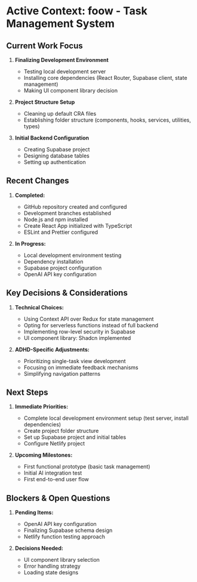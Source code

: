 # Active Context: foow - Task Management System

## Current Work Focus

1. **Finalizing Development Environment**

   - Testing local development server
   - Installing core dependencies (React Router, Supabase client, state management)
   - Making UI component library decision

2. **Project Structure Setup**

   - Cleaning up default CRA files
   - Establishing folder structure (components, hooks, services, utilities, types)

3. **Initial Backend Configuration**
   - Creating Supabase project
   - Designing database tables
   - Setting up authentication

## Recent Changes

1. **Completed:**

   - GitHub repository created and configured
   - Development branches established
   - Node.js and npm installed
   - Create React App initialized with TypeScript
   - ESLint and Prettier configured

2. **In Progress:**
   - Local development environment testing
   - Dependency installation
   - Supabase project configuration
   - OpenAI API key configuration

## Key Decisions & Considerations

1. **Technical Choices:**

   - Using Context API over Redux for state management
   - Opting for serverless functions instead of full backend
   - Implementing row-level security in Supabase
   - UI component library: Shadcn implemented

2. **ADHD-Specific Adjustments:**
   - Prioritizing single-task view development
   - Focusing on immediate feedback mechanisms
   - Simplifying navigation patterns

## Next Steps

1. **Immediate Priorities:**

   - Complete local development environment setup (test server, install dependencies)
   - Create project folder structure
   - Set up Supabase project and initial tables
   - Configure Netlify project

2. **Upcoming Milestones:**
   - First functional prototype (basic task management)
   - Initial AI integration test
   - First end-to-end user flow

## Blockers & Open Questions

1. **Pending Items:**

   - OpenAI API key configuration
   - Finalizing Supabase schema design
   - Netlify function testing approach

2. **Decisions Needed:**
   - UI component library selection
   - Error handling strategy
   - Loading state designs
